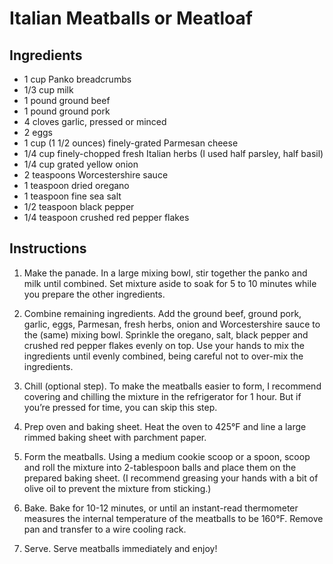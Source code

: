 # Italian Meatballs or Meatloaf

## Ingredients

- 1 cup Panko breadcrumbs
- 1/3 cup milk
- 1 pound ground beef
- 1 pound ground pork
- 4 cloves garlic, pressed or minced
- 2 eggs
- 1 cup (1 1/2 ounces) finely-grated Parmesan cheese
- 1/4 cup finely-chopped fresh Italian herbs (I used half parsley, half basil)
- 1/4 cup grated yellow onion
- 2 teaspoons Worcestershire sauce
- 1 teaspoon dried oregano
- 1 teaspoon fine sea salt
- 1/2 teaspoon black pepper
- 1/4 teaspoon crushed red pepper flakes

## Instructions

1. Make the panade.  In a large mixing bowl, stir together the panko and milk until combined.  Set mixture aside to soak for 5 to 10 minutes while you prepare the other ingredients.

2. Combine remaining ingredients.  Add the ground beef, ground pork, garlic, eggs, Parmesan, fresh herbs, onion and Worcestershire sauce to the (same) mixing bowl.  Sprinkle the oregano, salt, black pepper and crushed red pepper flakes evenly on top.  Use your hands to mix the ingredients until evenly combined, being careful not to over-mix the ingredients.

3. Chill (optional step).  To make the meatballs easier to form, I recommend covering and chilling the mixture in the refrigerator for 1 hour.  But if you’re pressed for time, you can skip this step.

4. Prep oven and baking sheet.  Heat the oven to 425°F and line a large rimmed baking sheet with parchment paper.

5. Form the meatballs.  Using a medium cookie scoop or a spoon, scoop and roll the mixture into 2-tablespoon balls and place them on the prepared baking sheet.  (I recommend greasing your hands with a bit of olive oil to prevent the mixture from sticking.)

6. Bake.  Bake for 10-12 minutes, or until an instant-read thermometer measures the internal temperature of the meatballs to be 160°F.  Remove pan and transfer to a wire cooling rack.

7. Serve.  Serve meatballs immediately and enjoy!
